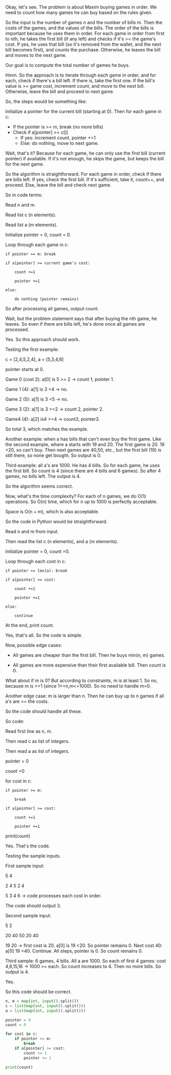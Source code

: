 <think>
Okay, let's see. The problem is about Maxim buying games in order. We need to count how many games he can buy based on the rules given.

So the input is the number of games n and the number of bills m. Then the costs of the games, and the values of the bills. The order of the bills is important because he uses them in order. For each game in order from first to nth, he takes the first bill (if any left) and checks if it's >= the game's cost. If yes, he uses that bill (so it's removed from the wallet, and the next bill becomes first), and counts the purchase. Otherwise, he leaves the bill and moves to the next game.

Our goal is to compute the total number of games he buys.

Hmm. So the approach is to iterate through each game in order, and for each, check if there's a bill left. If there is, take the first one. If the bill's value is >= game cost, increment count, and move to the next bill. Otherwise, leave the bill and proceed to next game.

So, the steps would be something like:

Initialize a pointer for the current bill (starting at 0). Then for each game in c:

- If the pointer is >= m, break (no more bills)
- Check if a[pointer] >= c[i]
  - If yes: increment count, pointer +=1
  - Else: do nothing, move to next game.

Wait, that's it? Because for each game, he can only use the first bill (current pointer) if available. If it's not enough, he skips the game, but keeps the bill for the next game.

So the algorithm is straightforward. For each game in order, check if there are bills left. If yes, check the first bill. If it's sufficient, take it, count++, and proceed. Else, leave the bill and check next game.

So in code terms:

Read n and m.

Read list c (n elements).

Read list a (m elements).

Initialize pointer = 0, count = 0.

Loop through each game in c:

    if pointer >= m: break

    if a[pointer] >= current game's cost:

        count +=1

        pointer +=1

    else:

        do nothing (pointer remains)

So after processing all games, output count.

Wait, but the problem statement says that after buying the nth game, he leaves. So even if there are bills left, he's done once all games are processed.

Yes. So this approach should work.

Testing the first example:

c = [2,4,5,2,4], a = [5,3,4,6]

pointer starts at 0.

Game 0 (cost 2): a[0] is 5 >= 2 → count 1, pointer 1.

Game 1 (4): a[1] is 3 <4 → no.

Game 2 (5): a[1] is 3 <5 → no.

Game 3 (2): a[1] is 3 >=2 → count 2, pointer 2.

Game4 (4): a[2] is4 >=4 → count3, pointer3.

So total 3, which matches the example.

Another example: when a has bills that can't even buy the first game. Like the second example, where a starts with 19 and 20. The first game is 20. 19 <20, so can't buy. Then next games are 40,50, etc., but the first bill (19) is still there, so none get bought. So output is 0.

Third example: all a's are 1000. He has 4 bills. So for each game, he uses the first bill. So count is 4 (since there are 4 bills and 6 games). So after 4 games, no bills left. The output is 4.

So the algorithm seems correct.

Now, what's the time complexity? For each of n games, we do O(1) operations. So O(n) time, which for n up to 1000 is perfectly acceptable.

Space is O(n + m), which is also acceptable.

So the code in Python would be straightforward.

Read n and m from input.

Then read the list c (n elements), and a (m elements).

Initialize pointer = 0, count =0.

Loop through each cost in c:

    if pointer >= len(a): break

    if a[pointer] >= cost:

        count +=1

        pointer +=1

    else:

        continue

At the end, print count.

Yes, that's all. So the code is simple.

Now, possible edge cases:

- All games are cheaper than the first bill. Then he buys min(n, m) games.

- All games are more expensive than their first available bill. Then count is 0.

What about if m is 0? But according to constraints, m is at least 1. So no, because m is >=1 (since 1<=n,m<=1000). So no need to handle m=0.

Another edge case: m is larger than n. Then he can buy up to n games if all a's are >= the costs.

So the code should handle all these.

So code:

Read first line as n, m.

Then read c as list of integers.

Then read a as list of integers.

pointer = 0

count =0

for cost in c:

    if pointer >= m:

        break

    if a[pointer] >= cost:

        count +=1

        pointer +=1

print(count)

Yes. That's the code.

Testing the sample inputs.

First sample input:

5 4

2 4 5 2 4

5 3 4 6 → code processes each cost in order.

The code should output 3.

Second sample input:

5 2

20 40 50 20 40

19 20 → first cost is 20. a[0] is 19 <20. So pointer remains 0. Next cost 40: a[0] 19 <40. Continue. All steps, pointer is 0. So count remains 0.

Third sample: 6 games, 4 bills. All a are 1000. So each of first 4 games: cost 4,8,15,16 → 1000 >= each. So count increases to 4. Then no more bills. So output is 4.

Yes.

So this code should be correct.
</think>

```python
n, m = map(int, input().split())
c = list(map(int, input().split()))
a = list(map(int, input().split()))

pointer = 0
count = 0

for cost in c:
    if pointer >= m:
        break
    if a[pointer] >= cost:
        count += 1
        pointer += 1

print(count)
```
